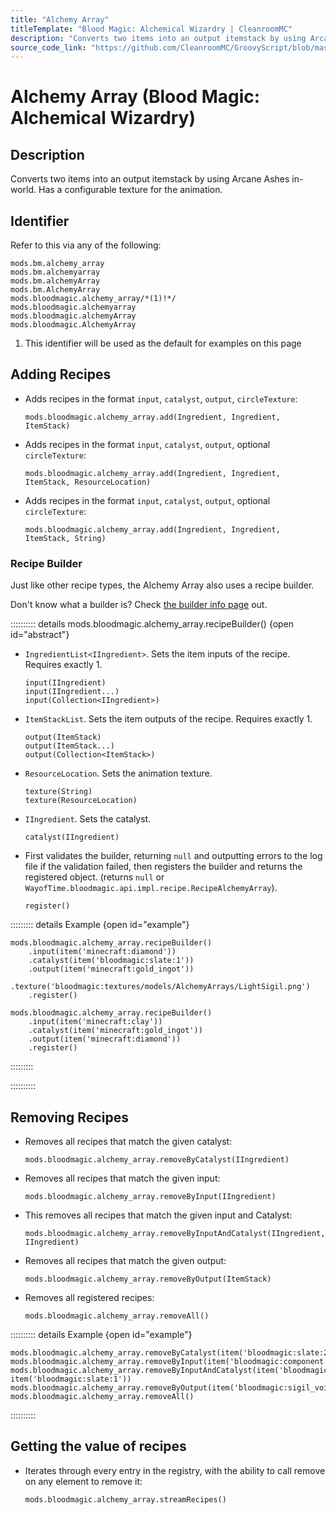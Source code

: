 ```yaml
---
title: "Alchemy Array"
titleTemplate: "Blood Magic: Alchemical Wizardry | CleanroomMC"
description: "Converts two items into an output itemstack by using Arcane Ashes in-world. Has a configurable texture for the animation."
source_code_link: "https://github.com/CleanroomMC/GroovyScript/blob/master/src/main/java/com/cleanroommc/groovyscript/compat/mods/bloodmagic/AlchemyArray.java"
---
```


# Alchemy Array (Blood Magic: Alchemical Wizardry)

## Description

Converts two items into an output itemstack by using Arcane Ashes in-world. Has a configurable texture for the animation.

## Identifier

Refer to this via any of the following:

```groovy:no-line-numbers {5}
mods.bm.alchemy_array
mods.bm.alchemyarray
mods.bm.alchemyArray
mods.bm.AlchemyArray
mods.bloodmagic.alchemy_array/*(1)!*/
mods.bloodmagic.alchemyarray
mods.bloodmagic.alchemyArray
mods.bloodmagic.AlchemyArray
```

1. This identifier will be used as the default for examples on this page

## Adding Recipes

- Adds recipes in the format `input`, `catalyst`, `output`, `circleTexture`:

    ```groovy:no-line-numbers
    mods.bloodmagic.alchemy_array.add(Ingredient, Ingredient, ItemStack)
    ```

- Adds recipes in the format `input`, `catalyst`, `output`, optional `circleTexture`:

    ```groovy:no-line-numbers
    mods.bloodmagic.alchemy_array.add(Ingredient, Ingredient, ItemStack, ResourceLocation)
    ```

- Adds recipes in the format `input`, `catalyst`, `output`, optional `circleTexture`:

    ```groovy:no-line-numbers
    mods.bloodmagic.alchemy_array.add(Ingredient, Ingredient, ItemStack, String)
    ```


### Recipe Builder

Just like other recipe types, the Alchemy Array also uses a recipe builder.

Don't know what a builder is? Check [the builder info page](../../../groovy/builder.md) out.

:::::::::: details mods.bloodmagic.alchemy_array.recipeBuilder() {open id="abstract"}
- `IngredientList<IIngredient>`. Sets the item inputs of the recipe. Requires exactly 1.

    ```groovy:no-line-numbers
    input(IIngredient)
    input(IIngredient...)
    input(Collection<IIngredient>)
    ```

- `ItemStackList`. Sets the item outputs of the recipe. Requires exactly 1.

    ```groovy:no-line-numbers
    output(ItemStack)
    output(ItemStack...)
    output(Collection<ItemStack>)
    ```

- `ResourceLocation`. Sets the animation texture.

    ```groovy:no-line-numbers
    texture(String)
    texture(ResourceLocation)
    ```

- `IIngredient`. Sets the catalyst.

    ```groovy:no-line-numbers
    catalyst(IIngredient)
    ```

- First validates the builder, returning `null` and outputting errors to the log file if the validation failed, then registers the builder and returns the registered object. (returns `null` or `WayofTime.bloodmagic.api.impl.recipe.RecipeAlchemyArray`).

    ```groovy:no-line-numbers
    register()
    ```

::::::::: details Example {open id="example"}
```groovy:no-line-numbers
mods.bloodmagic.alchemy_array.recipeBuilder()
    .input(item('minecraft:diamond'))
    .catalyst(item('bloodmagic:slate:1'))
    .output(item('minecraft:gold_ingot'))
    .texture('bloodmagic:textures/models/AlchemyArrays/LightSigil.png')
    .register()

mods.bloodmagic.alchemy_array.recipeBuilder()
    .input(item('minecraft:clay'))
    .catalyst(item('minecraft:gold_ingot'))
    .output(item('minecraft:diamond'))
    .register()
```

:::::::::

::::::::::

## Removing Recipes

- Removes all recipes that match the given catalyst:

    ```groovy:no-line-numbers
    mods.bloodmagic.alchemy_array.removeByCatalyst(IIngredient)
    ```

- Removes all recipes that match the given input:

    ```groovy:no-line-numbers
    mods.bloodmagic.alchemy_array.removeByInput(IIngredient)
    ```

- This removes all recipes that match the given input and Catalyst:

    ```groovy:no-line-numbers
    mods.bloodmagic.alchemy_array.removeByInputAndCatalyst(IIngredient, IIngredient)
    ```

- Removes all recipes that match the given output:

    ```groovy:no-line-numbers
    mods.bloodmagic.alchemy_array.removeByOutput(ItemStack)
    ```

- Removes all registered recipes:

    ```groovy:no-line-numbers
    mods.bloodmagic.alchemy_array.removeAll()
    ```

:::::::::: details Example {open id="example"}
```groovy:no-line-numbers
mods.bloodmagic.alchemy_array.removeByCatalyst(item('bloodmagic:slate:2'))
mods.bloodmagic.alchemy_array.removeByInput(item('bloodmagic:component:13'))
mods.bloodmagic.alchemy_array.removeByInputAndCatalyst(item('bloodmagic:component:7'), item('bloodmagic:slate:1'))
mods.bloodmagic.alchemy_array.removeByOutput(item('bloodmagic:sigil_void'))
mods.bloodmagic.alchemy_array.removeAll()
```

::::::::::

## Getting the value of recipes

- Iterates through every entry in the registry, with the ability to call remove on any element to remove it:

    ```groovy:no-line-numbers
    mods.bloodmagic.alchemy_array.streamRecipes()
    ```
